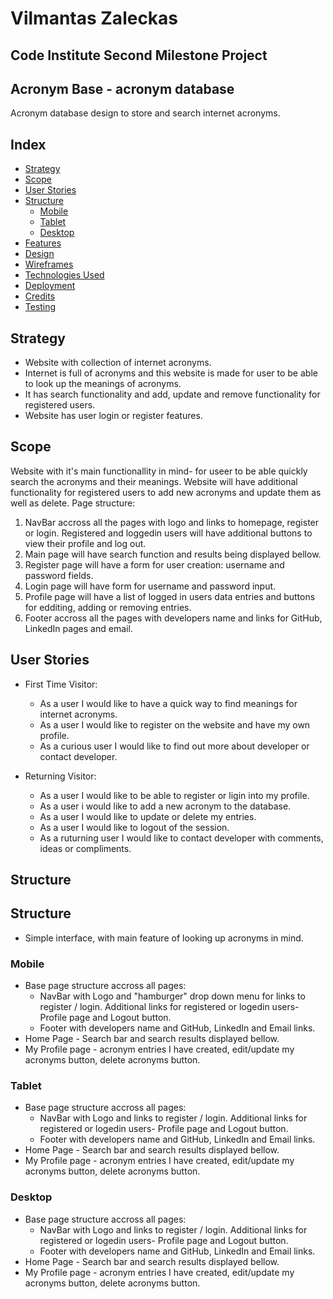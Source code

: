 # Vilmantas Zaleckas
## Code Institute Second Milestone Project 
## **Acronym Base** - acronym database

Acronym database design to store and search internet acronyms.

## Index

- [Strategy](#strategy)
- [Scope](#scope)
- [User Stories](#user-stories)
- [Structure](#structure)
  - [Mobile](#mobile)
  - [Tablet](#tablet)
  - [Desktop](#desktop)
- [Features](#features)
- [Design](#design)
- [Wireframes](#wireframes)
- [Technologies Used](#technologies-used)
- [Deployment](#deployment)
- [Credits](#credits)
- [Testing](#testing)

## Strategy

* Website with collection of internet acronyms.
* Internet is full of acronyms and this website is made for user to be able to look up the meanings of acronyms.
* It has search functionality and add, update and remove functionality for registered users.
* Website has user login or register features.


## Scope

Website with it's main functionallity in mind- for useer to be able quickly search the acronyms and their meanings. 
Website will have additional functionality for registered users to add new acronyms and update them as well as delete.
Page structure:
1. NavBar accross all the pages with logo and links to homepage, register or login. Registered and loggedin users will have additional buttons to view their profile and log out.
2. Main page will have search function and results being displayed bellow.
3. Register page will have a form for user creation: username and password fields.
4. Login page will have form for username and password input.
5. Profile page will have a list of logged in users data entries and buttons for edditing, adding or removing entries.
6. Footer accross all the pages with developers name and links for GitHub, LinkedIn pages and email.

## User Stories
* First Time Visitor:
  * As a user I would like to have a quick way to find meanings for internet acronyms.
  * As a user I would like to register on the website and have my own profile.
  * As a curious user I would like to find out more about developer or contact developer.
  
* Returning Visitor:
  
  * As a user I would like to be able to register or ligin into my profile.
  * As a user i would like to add a new acronym to the database.
  * As a user I would like to update or delete my entries.
  * As a user I would like to logout of the session.
  * As a ruturning user I would like to contact developer with comments, ideas or compliments.

## Structure

## Structure

* Simple interface, with main feature of looking up acronyms in mind.

### Mobile

* Base page structure accross all pages:
  * NavBar with Logo and "hamburger" drop down menu for links to register / login. Additional links for registered or logedin users- Profile page and Logout button.
  * Footer with developers name and GitHub, LinkedIn and Email links. 
* Home Page -  Search bar and search results displayed bellow.
* My Profile page - acronym entries I have created, edit/update my acronyms button, delete acronyms button.

### Tablet

* Base page structure accross all pages:
  * NavBar with Logo and links to register / login. Additional links for registered or logedin users- Profile page and Logout button.
  * Footer with developers name and GitHub, LinkedIn and Email links. 
* Home Page -  Search bar and search results displayed bellow.
* My Profile page - acronym entries I have created, edit/update my acronyms button, delete acronyms button.

### Desktop

* Base page structure accross all pages:
  * NavBar with Logo and links to register / login. Additional links for registered or logedin users- Profile page and Logout button.
  * Footer with developers name and GitHub, LinkedIn and Email links. 
* Home Page -  Search bar and search results displayed bellow.
* My Profile page - acronym entries I have created, edit/update my acronyms button, delete acronyms button.

